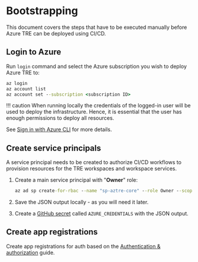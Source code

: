 # Bootstrapping

This document covers the steps that have to be executed manually before Azure TRE can be deployed using CI/CD.

## Login to Azure

Run `login` command and select the Azure subscription you wish to deploy Azure TRE to:

```cmd
az login
az account list
az account set --subscription <subscription ID>
```

!!! caution
    When running locally the credentials of the logged-in user will be used to deploy the infrastructure. Hence, it is essential that the user has enough permissions to deploy all resources.

See [Sign in with Azure CLI](https://docs.microsoft.com/cli/azure/authenticate-azure-cli) for more details.

## Create service principals

A service principal needs to be created to authorize CI/CD workflows to provision resources for the TRE workspaces and workspace services.

1. Create a main service principal with "**Owner**" role:

    ```cmd
    az ad sp create-for-rbac --name "sp-aztre-core" --role Owner --scopes /subscriptions/<subscription_id> --sdk-auth
    ```

1. Save the JSON output locally - as you will need it later. 
1. Create a [GitHub secret](https://docs.github.com/en/actions/reference/encrypted-secrets) called `AZURE_CREDENTIALS` with the JSON output.

## Create app registrations

Create app registrations for auth based on the [Authentication & authorization](auth.md) guide.
